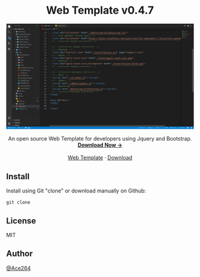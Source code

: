 <h1 align="center">Web Template v0.4.7</h1>
<img src="./Imgs/Preveiw.png">
<p align="center">
  An open source Web Template for developers using Jquery and Bootstrap.
  <br>
  <a href=""><strong>Download Now -></strong></a>
  <br>
  <br>
  <a href="https://github.com/Ace264/ace-website-template">Web Template</a>
  ·
  <a href="https://github.com/Ace264/ace-website-template/releases/tag/web-template">Download</a>
  <br>
</p>

## Install
Install using Git "clone" or download manually on Github:
```shell
git clone
```

## License

MIT

## Author

[@Ace264](https://github.com/Ace264)
